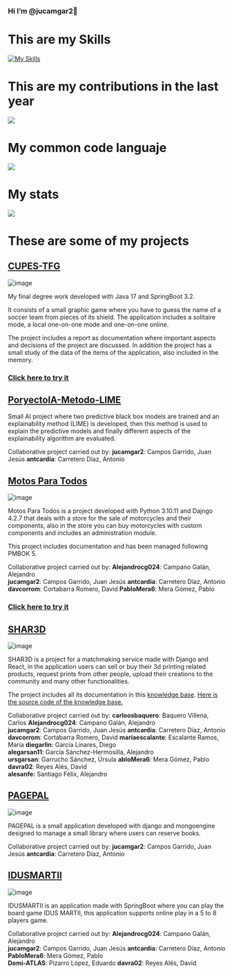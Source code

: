 ### Hi I’m @jucamgar2👋

# This are my Skills
[![My Skills](https://skillicons.dev/icons?i=java,spring,py,django,js,react,html,css,docker,git,jenkins,linux,mongodb,mysql,nodejs,octave,postgres,aws,sklearn,tensorflow)](https://skillicons.dev)

# This are my contributions in the last year

![](http://github-profile-summary-cards.vercel.app/api/cards/profile-details?username=jucamgar2&theme=default)

# My common code languaje

![](http://github-profile-summary-cards.vercel.app/api/cards/most-commit-language?username=jucamgar2&theme=default)

# My stats

![](http://github-profile-summary-cards.vercel.app/api/cards/stats?username=jucamgar2&theme=default)

# These are some of my projects

## [CUPES-TFG](https://github.com/jucamgar2/CUPES-TFG)

![image](https://github.com/jucamgar2/jucamgar2/assets/72499336/bccda608-358c-4253-aee5-13f26fbd156a)

My final degree work developed with Java 17 and SpringBoot 3.2.

It consists of a small graphic game where you have to guess the name of a soccer team from pieces of its shield. The application includes a solitaire mode, a local one-on-one mode and one-on-one online.

The project includes a report as documentation where important aspects and decisions of the project are discussed. In addition the project has a small study of the data of the items of the application, also included in the memory.

### [Click here to try it](http://cupes.es)

## [PoryectoIA-Metodo-LIME](https://github.com/jucamgar2/PoryectoIA-Metodo-LIME) 

Small AI project where two predictive black box models are trained and an explainability method (LIME) is developed, then this method is used to explain the predictive models and finally different aspects of the explainability algorithm are evaluated.

Collaborative project carried out by:
**jucamgar2**: Campos Garrido, Juan Jesús
**antcardia**: Carretero Díaz, Antonio	

## [Motos Para Todos](https://github.com/jucamgar2/MotosParaTodos)

![image](https://github.com/jucamgar2/jucamgar2/assets/72499336/b84d464d-d843-4c47-b27d-aa3ba471eb54)


Motos Para Todos is a project developed with Python 3.10.11 and Dajngo 4.2.7 that deals with a store for the sale of motorcycles and their components, also in the store you can buy motorcycles with custom components and includes an administration module.

This project includes documentation and has been managed following PMBOK 5.

Collaborative project carried out by:
**Alejandrocg024**: Campano Galán, Alejandro	
**jucamgar2**: Campos Garrido, Juan Jesús
**antcardia**: Carretero Díaz, Antonio	
**davcorrom**: Cortabarra Romero, David	
**PabloMera6**: Mera Gómez, Pablo	


### [Click here to try it](https://alecamgal1.pythonanywhere.com/)

## [SHAR3D](https://github.com/jucamgar2/SHAR3D)

![image](https://github.com/jucamgar2/jucamgar2/assets/72499336/1251d6bb-7a36-4f4f-b433-d54cfe447c8d)

SHAR3D is a project for a matchmaking service made with Django and React, in the application users can sell or buy their 3d printing related products, request prints from other people, upload their creations to the community and many other functionalities.

The project includes all its documentation in this [knowledge base](https://knowledge-base-orpin.vercel.app/). [Here is the source code of the knowledge base.](https://github.com/G12-ISPP/Knowledge-base)

Collaborative project carried out by:
**carloosbaquero**: Baquero Villena, Carlos	
**Alejandrocg024**: Campano Galán, Alejandro	
**jucamgar2**: Campos Garrido, Juan Jesús
**antcardia**: Carretero Díaz, Antonio	
**davcorrom**: Cortabarra Romero, David	
**mariaescalante**: Escalante Ramos, María
**diegarlin**: García Linares, Diego	
**alegarsan11**: García Sánchez-Hermosilla, Alejandro	
**ursgarsan**: Garrucho Sánchez, Úrsula
**abloMera6**: Mera Gómez, Pablo	
**davra02**: Reyes Alés, David	
**alesanfe:** Santiago Félix, Alejandro

## [PAGEPAL](https://github.com/jucamgar2/PAGEPAL)

![image](https://github.com/jucamgar2/jucamgar2/assets/72499336/d90435e4-a819-4255-ac66-8674f8d91872)


PAGEPAL is a small application developed with django and mongoengine designed to manage a small library where users can reserve books.

Collaborative project carried out by:
**jucamgar2**: Campos Garrido, Juan Jesús
**antcardia**: Carretero Díaz, Antonio	

## [IDUSMARTII](https://github.com/jucamgar2/IDUSMARTII)

![image](https://github.com/jucamgar2/jucamgar2/assets/72499336/6649ca7f-51fb-4345-98ed-3478303ec8c5)

IDUSMARTII is an application made with SpringBoot where you can play the board game IDUS MARTII, this application supports online play in a 5 to 8 players game.

Collaborative project carried out by:
**Alejandrocg024**: Campano Galán, Alejandro	
**jucamgar2**: Campos Garrido, Juan Jesús
**antcardia**: Carretero Díaz, Antonio	
**PabloMera6**: Mera Gómez, Pablo	
**Domi-ATLAS**: Pizarro López, Eduardo
**davra02**: Reyes Alés, David	
